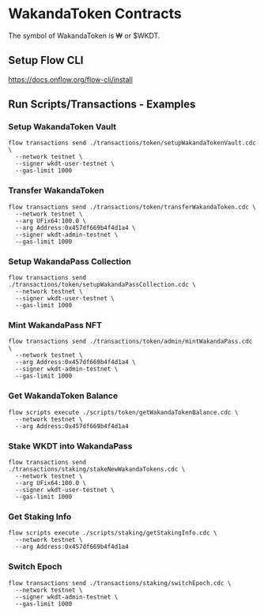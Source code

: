 # WakandaToken Contracts
The symbol of WakandaToken is ₩ or $WKDT.

## Setup Flow CLI
https://docs.onflow.org/flow-cli/install

## Run Scripts/Transactions - Examples
### Setup WakandaToken Vault
```
flow transactions send ./transactions/token/setupWakandaTokenVault.cdc \
  --network testnet \
  --signer wkdt-user-testnet \
  --gas-limit 1000
```

### Transfer WakandaToken
```
flow transactions send ./transactions/token/transferWakandaToken.cdc \
  --network testnet \
  --arg UFix64:100.0 \
  --arg Address:0x457df669b4f4d1a4 \
  --signer wkdt-admin-testnet \
  --gas-limit 1000
```

### Setup WakandaPass Collection
```
flow transactions send ./transactions/token/setupWakandaPassCollection.cdc \
  --network testnet \
  --signer wkdt-user-testnet \
  --gas-limit 1000
```

### Mint WakandaPass NFT
```
flow transactions send ./transactions/token/admin/mintWakandaPass.cdc \
  --network testnet \
  --arg Address:0x457df669b4f4d1a4 \
  --signer wkdt-admin-testnet \
  --gas-limit 1000
```

### Get WakandaToken Balance
```
flow scripts execute ./scripts/token/getWakandaTokenBalance.cdc \
  --network testnet \
  --arg Address:0x457df669b4f4d1a4
```

### Stake WKDT into WakandaPass
```
flow transactions send ./transactions/staking/stakeNewWakandaTokens.cdc \
  --network testnet \
  --arg UFix64:100.0 \
  --signer wkdt-user-testnet \
  --gas-limit 1000
```

### Get Staking Info
```
flow scripts execute ./scripts/staking/getStakingInfo.cdc \
  --network testnet \
  --arg Address:0x457df669b4f4d1a4
```

### Switch Epoch
```
flow transactions send ./transactions/staking/switchEpoch.cdc \
  --network testnet \
  --signer wkdt-admin-testnet \
  --gas-limit 1000
```

